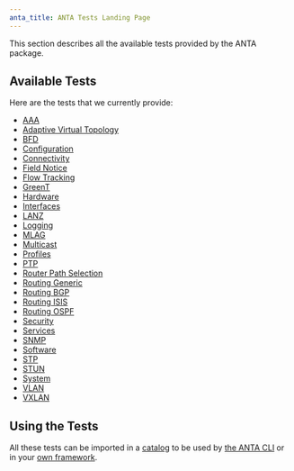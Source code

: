 ```yaml
---
anta_title: ANTA Tests Landing Page
---
```

<!--
  ~ Copyright (c) 2023-2024 Arista Networks, Inc.
  ~ Use of this source code is governed by the Apache License 2.0
  ~ that can be found in the LICENSE file.
  -->

This section describes all the available tests provided by the ANTA package.

## Available Tests

Here are the tests that we currently provide:

- [AAA](tests.aaa.md)
- [Adaptive Virtual Topology](tests.avt.md)
- [BFD](tests.bfd.md)
- [Configuration](tests.configuration.md)
- [Connectivity](tests.connectivity.md)
- [Field Notice](tests.field_notices.md)
- [Flow Tracking](tests.flow_tracking.md)
- [GreenT](tests.greent.md)
- [Hardware](tests.hardware.md)
- [Interfaces](tests.interfaces.md)
- [LANZ](tests.lanz.md)
- [Logging](tests.logging.md)
- [MLAG](tests.mlag.md)
- [Multicast](tests.multicast.md)
- [Profiles](tests.profiles.md)
- [PTP](tests.ptp.md)
- [Router Path Selection](tests.path_selection.md)
- [Routing Generic](tests.routing.generic.md)
- [Routing BGP](tests.routing.bgp.md)
- [Routing ISIS](tests.routing.isis.md)
- [Routing OSPF](tests.routing.ospf.md)
- [Security](tests.security.md)
- [Services](tests.services.md)
- [SNMP](tests.snmp.md)
- [Software](tests.software.md)
- [STP](tests.stp.md)
- [STUN](tests.stun.md)
- [System](tests.system.md)
- [VLAN](tests.vlan.md)
- [VXLAN](tests.vxlan.md)

## Using the Tests

All these tests can be imported in a [catalog](../usage-inventory-catalog.md) to be used by [the ANTA CLI](../cli/nrfu.md) or in your [own framework](../advanced_usages/as-python-lib.md).

